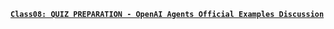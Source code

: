 [**`Class08: QUIZ PREPARATION - OpenAI Agents Official Examples Discussion`**](https://youtu.be/tbMqLbVI3hg)